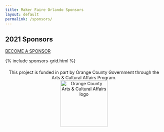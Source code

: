 ```yaml
---
title: Maker Faire Orlando Sponsors
layout: default
permalink: /sponsors/
---
```

<div class="container sponsors-landing">

  <div class="row padbottom">
    <div class="col-xs-12">
      <h2 class="pull-left">2021 Sponsors</h2>
      <a class="sponsors-btn-top" href="/become-a-sponsor/">BECOME A SPONSOR</a>
    </div>
  </div>


  {% include sponsors-grid.html %}

  <div class="row spnosors-row">
    <p style="margin-top: 20px;text-align: center">This project is funded in part by Orange County Government through the Arts &amp; Cultural Affairs Program.<br>
    <img class="alignnone size-full wp-image-25608" src="{{ 'assets/images/site-branding/leaper_150x150.jpg' | relative_url }}" alt="Orange County Arts & Cultural Affairs logo" width="150" height="150">
    </p>
  </div>

</div>
